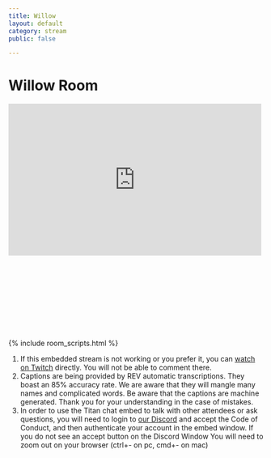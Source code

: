 ```yaml
---
title: Willow
layout: default
category: stream
public: false

---
```

# Willow Room

<iframe
src="https://player.twitch.tv/?channel=capricon2021b&parent=virtual.capricon.org" height="300" width="500" frameborder="0" scrolling="no" allowfullscreen="true" class="convention-video"> </iframe>

<iframe frameborder="0" class="convention-chat">
</iframe>

<script src="https://unpkg.com/dayjs@1.8.21/dayjs.min.js"></script>
<script>
const even = "788596302753300490";
const odd = "788596302753300490";
</script>
{% include room_scripts.html %}

1. If this embedded stream is not working or you prefer it, you can [watch on Twitch](https://www.twitch.tv/capricon2021b/) directly. You will not be able to comment there.
2. Captions are being provided by REV automatic transcriptions. They boast an 85% accuracy rate. We are aware that they will mangle many names and complicated words. Be aware that the captions are machine generated. Thank you for your understanding in the case of mistakes.
3. In order to use the Titan chat embed to talk with other attendees or ask questions, you will need to login to [our Discord](https://discord.gg/Hra39Zkrhf) and accept the Code of Conduct, and then authenticate your account in the embed window. If you do not see an accept button on the Discord Window You will need to zoom out on your browser (ctrl+- on pc, cmd+- on mac)